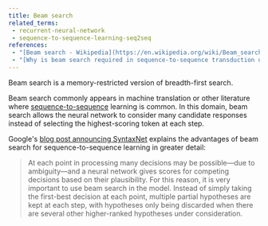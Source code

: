 ```yaml
---
title: Beam search
related_terms:
 - recurrent-neural-network
 - sequence-to-sequence-learning-seq2seq
references:
 - "[Beam search - Wikipedia](https://en.wikipedia.org/wiki/Beam_search)"
 - "[Why is beam search required in sequence-to-sequence transduction using recurrent neural networks? - Quora](https://www.quora.com/Why-is-beam-search-required-in-sequence-to-sequence-transduction-using-recurrent-neural-networks)"
---
```

Beam search is a memory-restricted version of breadth-first search.

Beam search commonly appears in machine translation or other literature where
[sequence-to-sequence](/terms/sequence-to-sequence-learning-seq2seq/) learning is common.
In this domain, beam search allows the neural network to consider many candidate
responses instead of selecting the highest-scoring token at each step.

Google's [blog post announcing SyntaxNet][1] explains the advantages of beam search
for sequence-to-sequence learning in greater detail:
> At each point in processing many decisions may be possible—due to ambiguity—and a neural network gives scores for competing decisions based on their plausibility. For this reason, it is very important to use beam search in the model. Instead of simply taking the first-best decision at each point, multiple partial hypotheses are kept at each step, with hypotheses only being discarded when there are several other higher-ranked hypotheses under consideration.

[1]: https://research.googleblog.com/2016/05/announcing-syntaxnet-worlds-most.html